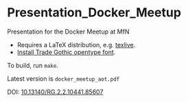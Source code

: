 # Presentation_Docker_Meetup
Presentation for the Docker Meetup at MfN

* Requires a LaTeX distribution, e.g. [texlive](https://www.tug.org/texlive/).
* [Install Trade Gothic opentype font](https://tex.stackexchange.com/questions/88423/manual-font-installation).

To build, run ```make```.

Latest version is ```docker_meetup_aot.pdf```

DOI: [10.13140/RG.2.2.10441.85607](http://dx.doi.org/10.13140/RG.2.2.10441.85607)
